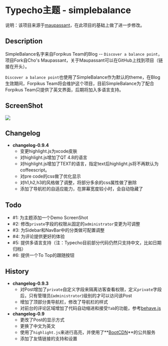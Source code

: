 # Typecho主题 - simplebalance
说明：该项目来源于[maupassant](https://github.com/pagecho/maupassant/)，在此项目的基础上做了进一步修改。

## Description
SimpleBalance名字来自Forpikus Team的Blog -- ```Discover a balance point```，项目Fork自Cho's Maupassant，关于Maupassant可以在GitHub上找到项目（链接在开头）。

```Discover a balance point```也使用了SimpleBalance作为默认的theme，在Blog生效期间，Forpikus Team将会维护这个项目，目前SimpleBalance为了配合Forpikus Team只提供了英文界面，后期将加入多语言支持。

## ScreenShot
![][screenshot]

## Changelog
- **changelog-0.9.4**
    - 变更highlight.js为xcode皮肤
    - 对highlight.js增加了QT 4.8的语言
    - 对highlight.js增加了TEXT的语言，指定text后highlight.js将不再默认为coffeescript。
    - 对pre code的css做了优化显示
    - 对h1,h2,h3的风格做了调整，将部分多余的css属性做了删除
    - 添加了导航栏的自适应能力，在屏幕宽度较小时，会自动隐藏了

## Todo
- \#1: 为主题添加一个Demo ScreenShot
- \#2: 修改```private```字段的权限从固定的```administrator```变更为可调整
- \#3: 为Sidebar和NavBar中的分类做可配置调整
- \#4: 为评论提供更好的体验
- \#5: 提供多语言支持（注：Typecho目前部分代码仍然只支持中文，比如日期归档）
- \#6: 提供一个To Top的跟随按钮

## History
- **changelog-0.9.3**
    - 对Post增加了```private```自定义字段来隔离访客查看权限，定义```private```字段后，只有管理员(```administrator```)级别的才可以访问该Post
    - 增加了顶部分类导航栏，修改了导航栏的样式
    - 对前台的评论区域增加了代码自动缩进和接受```Tab```的功能，参考[behave.js][behave]
- **changelog-0.9<init>**
    - 更改了Post的显示方式
    - 更换了中文为英文
    - 使用了```highlight.js```来进行高亮，并使用了**[BootCDN][bootcdn]**的公共服务
    - 添加了友情链接的支持和设置


[bootcdn]: http://bootcdn.cn/
[behave]: http://jakiestfu.github.io/Behave.js
[themeurl]: http://forpikus.com/resources/typecho-theme-simplebalance-0.9.3-20150215.7z
[blog]: http://forpikus.com/blog
[screenshot]: https://raw.githubusercontent.com/forpikus/typecho-theme-simplebalance/master/screenshot.png